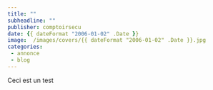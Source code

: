 ```yaml
---
title: ""
subheadline: ""
publisher: comptoirsecu
date: {{ dateFormat "2006-01-02" .Date }}
image:  /images/covers/{{ dateFormat "2006-01-02" .Date }}.jpg
categories:
 - annonce
 - blog
---
```


Ceci est un test
